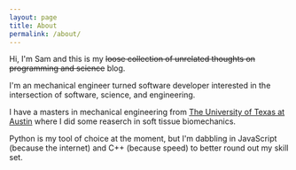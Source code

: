 ```yaml
---
layout: page
title: About
permalink: /about/
---
```


Hi, I'm Sam and this is my ~~loose collection of unrelated thoughts on programming and science~~ blog.

I'm an mechanical engineer turned software developer interested in the intersection of software, science, and engineering.

I have a masters in mechanical engineering from [The University of Texas at Austin](https://www.utexas.edu/) where I did some reaserch in soft tissue biomechanics.

Python is my tool of choice at the moment, but I'm dabbling in JavaScript (because the internet) and C++ (because speed) to better round out my skill set.
